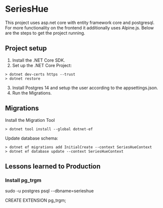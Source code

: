 # SeriesHue

This project uses asp.net core with entity framework core and postgresql. For more functionality on the frontend it additionally uses Alpine.js.
Below are the steps to get the project running.

## Project setup

1. Install the .NET Core SDK.
2. Set up the .NET Core Project:
```
> dotnet dev-certs https --trust
> dotnet restore
```

3. Install Postgres 14 and setup the user according to the appsettings.json.
4. Run the Migrations.

## Migrations

Install the Migration Tool
```
> dotnet tool install --global dotnet-ef
```

Update database schema:
```
> dotnet ef migrations add InitialCreate --context SeriesHueContext
> dotnet ef database update --context SeriesHueContext
```

## Lessons learned to Production

### Install pg_trgm

sudo -u postgres psql --dbname=serieshue

CREATE EXTENSION pg_trgm;